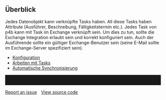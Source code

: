 ## Überblick
Jedes Datenobjekt kann verknüpfte Tasks haben. All diese Tasks haben Attribute (Ausführer, Beschreibung, Fälligkeitstermin etc.).  Jedes Task von p4b kann mit Task im Exchange verknüpft sein. Um dies zu tun, sollte die Exchange Integration erlaubt sein und korrekt konfiguriert sein. Auch der Ausführende sollte ein gültiger Exchange-Benutzer sein (seine E-Mail sollte im Exchange-Server spezifiziert sein).

- [Konfiguration](konfiguration)
- [Arbeiten mit Tasks](arbeiten-mit-tasks)
- [Automatische Synchronisierung](automatische-synchronisierung)

<hr style="padding-top:2rem" />
<a href="https://github.com/process4/docs/issues" target="_blank" class="bgw btn btn-primary btn-lg shadow-sm">Report an issue</a>
<a href="https://github.com/process4/docs" target="_blank" class="bgw btn btn-primary btn-lg shadow-sm" style="margin-left:10px;">View source code</a>